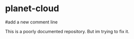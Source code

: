 # planet-cloud
#add a new comment line

This is a poorly documented repository.
But im trying to fix it.
